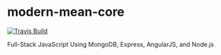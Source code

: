 # modern-mean-core
[![Travis Build](https://travis-ci.org/modern-mean/modern-mean-core.svg?branch=master)](https://travis-ci.org/modern-mean/modern-mean-core)

Full-Stack JavaScript Using MongoDB, Express, AngularJS, and Node.js
